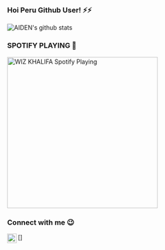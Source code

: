 ### Hoi Peru Github User! ⚡⚡

![AIDEN's github stats](https://github-readme-stats.vercel.app/api?username=Aid-3n)


### SPOTIFY PLAYING 🎵

<img src="https://now-playing-codestackr.vercel.app/api/spotify-playing" alt="WIZ KHALIFA Spotify Playing" width="350" />

### Connect with me 😉

[<img align="left" alt="Aid_3n | Telegram" width="22px" src="https://cdn.jsdelivr.net/npm/simple-icons@3.5.0/icons/telegram.svg" />]


